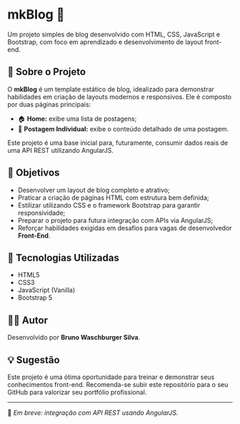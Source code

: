 # mkBlog 📝

Um projeto simples de blog desenvolvido com HTML, CSS, JavaScript e Bootstrap, com foco em aprendizado e desenvolvimento de layout front-end.

## 📌 Sobre o Projeto

O **mkBlog** é um template estático de blog, idealizado para demonstrar habilidades em criação de layouts modernos e responsivos. Ele é composto por duas páginas principais:

- 🏠 **Home:** exibe uma lista de postagens;
- 📄 **Postagem Individual:** exibe o conteúdo detalhado de uma postagem.

Este projeto é uma base inicial para, futuramente, consumir dados reais de uma API REST utilizando AngularJS.

## 🎯 Objetivos

- Desenvolver um layout de blog completo e atrativo;
- Praticar a criação de páginas HTML com estrutura bem definida;
- Estilizar utilizando CSS e o framework Bootstrap para garantir responsividade;
- Preparar o projeto para futura integração com APIs via AngularJS;
- Reforçar habilidades exigidas em desafios para vagas de desenvolvedor **Front-End**.

## 🚀 Tecnologias Utilizadas

- HTML5
- CSS3
- JavaScript (Vanilla)
- Bootstrap 5

## 🧑‍💻 Autor

Desenvolvido por **Bruno Waschburger Silva**.

## 💡 Sugestão

Este projeto é uma ótima oportunidade para treinar e demonstrar seus conhecimentos front-end. Recomenda-se subir este repositório para o seu GitHub para valorizar seu portfólio profissional.

---

📌 *Em breve: integração com API REST usando AngularJS.*
